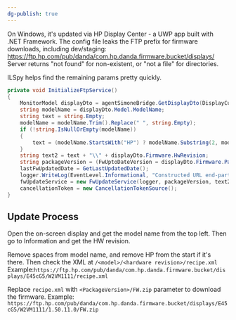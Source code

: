 ```yaml
---
dg-publish: true
---
```

On Windows, it's updated via HP Display Center - a UWP app built with .NET Framework. The config file leaks the FTP prefix for firmware downloads, including dev/staging: https://ftp.hp.com/pub/danda/com.hp.danda.firmware.bucket/displays/
Server returns "not found" for non-existent, or "not a file" for directories.

ILSpy helps find the remaining params pretty quickly.

```csharp
private void InitializeFtpService()  
{  
	MonitorModel displayDto = agentSimoneBridge.GetDisplayDto(DisplayCurrentValues.SelectedDisplaySerialNum);  
	string modelName = displayDto.Model.ModelName;  
	string text = string.Empty;  
	modelName = modelName.Trim().Replace(" ", string.Empty);  
	if (!string.IsNullOrEmpty(modelName))  
	{  
		text = (modelName.StartsWith("HP") ? modelName.Substring(2, modelName.Length - 2) : modelName);  
	}  
	string text2 = text + "\\" + displayDto.Firmware.HwRevision;  
	string packageVersion = (FwUptoDateVersion = displayDto.Firmware.PackageRevision);  
	lastFwUpdatedDate = GetLastUpdatedDate();  
	logger.WriteLog(EventLevel.Informational, "Constructed URL end-part :" + text2);
	fwUpdateService = new FwUpdateService(logger, packageVersion, text2, agentSimoneBridge.BaseFtpPath);  
	cancellationToken = new CancellationTokenSource();  
}
```
## Update Process
Open the on-screen display and get the model name from the top left. Then go to Information and get the HW revision.

Remove spaces from model name, and remove HP from the start if it's there. Then check the XML at `/<model>/<hardware revision>/recipe.xml`
Example:`https://ftp.hp.com/pub/danda/com.hp.danda.firmware.bucket/displays/E45cG5/W2VM1111/recipe.xml`

Replace `recipe.xml` with `<PackageVersion>/FW.zip` parameter to download the firmware.
Example: `https://ftp.hp.com/pub/danda/com.hp.danda.firmware.bucket/displays/E45cG5/W2VM1111/1.50.11.0/FW.zip`